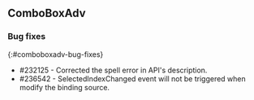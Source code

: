 ## ComboBoxAdv

### Bug fixes
{:#comboboxadv-bug-fixes}

* \#232125 - Corrected the spell error in API's description.
* \#236542 - SelectedIndexChanged event will not be triggered when modify the binding source.